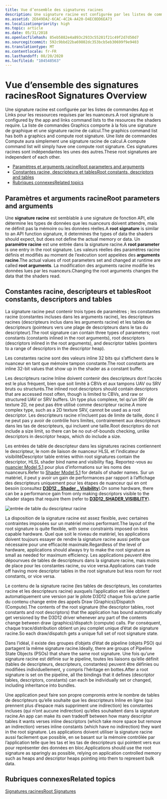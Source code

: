 ```yaml
---
title: Vue d’ensemble des signatures racines
description: Une signature racine est configurée par les listes de commandes App et Links pour les ressources requises par les nuanceurs.
ms.assetid: 2E649DA2-6CAC-4C2A-A420-D4EC0DD6EA73
ms.localizationpriority: high
ms.topic: article
ms.date: 05/31/2018
ms.openlocfilehash: 85eb5882e4a893c2933c55281f21c49f2d7d50d7
ms.sourcegitcommit: 592c9bbd22ba69802dc353bcb5eb30699f9e9403
ms.translationtype: MT
ms.contentlocale: fr-FR
ms.lasthandoff: 08/20/2020
ms.locfileid: "104548563"
---
```

# <a name="root-signatures-overview"></a><span data-ttu-id="7bdd4-103">Vue d’ensemble des signatures racines</span><span class="sxs-lookup"><span data-stu-id="7bdd4-103">Root Signatures Overview</span></span>

<span data-ttu-id="7bdd4-104">Une signature racine est configurée par les listes de commandes App et Links pour les ressources requises par les nuanceurs.</span><span class="sxs-lookup"><span data-stu-id="7bdd4-104">A root signature is configured by the app and links command lists to the resources the shaders require.</span></span> <span data-ttu-id="7bdd4-105">La liste de commandes Graphics comporte à la fois une signature de graphique et une signature racine de calcul.</span><span class="sxs-lookup"><span data-stu-id="7bdd4-105">The graphics command list has both a graphics and compute root signature.</span></span> <span data-ttu-id="7bdd4-106">Une liste de commandes Compute aura simplement une signature racine de calcul.</span><span class="sxs-lookup"><span data-stu-id="7bdd4-106">A compute command list will simply have one compute root signature.</span></span> <span data-ttu-id="7bdd4-107">Ces signatures racines sont indépendantes les unes des autres.</span><span class="sxs-lookup"><span data-stu-id="7bdd4-107">These root signatures are independent of each other.</span></span>

-   [<span data-ttu-id="7bdd4-108">Paramètres et arguments racine</span><span class="sxs-lookup"><span data-stu-id="7bdd4-108">Root parameters and arguments</span></span>](#root-parameters-and-arguments)
-   [<span data-ttu-id="7bdd4-109">Constantes racine, descripteurs et tables</span><span class="sxs-lookup"><span data-stu-id="7bdd4-109">Root constants, descriptors and tables</span></span>](#root-constants-descriptors-and-tables)
-   [<span data-ttu-id="7bdd4-110">Rubriques connexes</span><span class="sxs-lookup"><span data-stu-id="7bdd4-110">Related topics</span></span>](#related-topics)

## <a name="root-parameters-and-arguments"></a><span data-ttu-id="7bdd4-111">Paramètres et arguments racine</span><span class="sxs-lookup"><span data-stu-id="7bdd4-111">Root parameters and arguments</span></span>

<span data-ttu-id="7bdd4-112">Une **signature racine** est semblable à une signature de fonction API, elle détermine les types de données que les nuanceurs doivent attendre, mais ne définit pas la mémoire ou les données réelles.</span><span class="sxs-lookup"><span data-stu-id="7bdd4-112">A **root signature** is similar to an API function signature, it determines the types of data the shaders should expect, but does not define the actual memory or data.</span></span> <span data-ttu-id="7bdd4-113">Un **paramètre racine** est une entrée dans la signature racine.</span><span class="sxs-lookup"><span data-stu-id="7bdd4-113">A **root parameter** is one entry in the root signature.</span></span> <span data-ttu-id="7bdd4-114">Les valeurs réelles des paramètres racine définis et modifiés au moment de l’exécution sont appelées des **arguments racine**.</span><span class="sxs-lookup"><span data-stu-id="7bdd4-114">The actual values of root parameters set and changed at runtime are called **root arguments**.</span></span> <span data-ttu-id="7bdd4-115">La modification des arguments racine modifie les données lues par les nuanceurs.</span><span class="sxs-lookup"><span data-stu-id="7bdd4-115">Changing the root arguments changes the data that the shaders read.</span></span>

## <a name="root-constants-descriptors-and-tables"></a><span data-ttu-id="7bdd4-116">Constantes racine, descripteurs et tables</span><span class="sxs-lookup"><span data-stu-id="7bdd4-116">Root constants, descriptors and tables</span></span>

<span data-ttu-id="7bdd4-117">La signature racine peut contenir trois types de paramètres ; les constantes racine (constantes incluses dans les arguments racine), les descripteurs racines (descripteurs inclus dans les arguments racine) et les tables de descripteurs (pointeurs vers une plage de descripteurs dans le tas du descripteur).</span><span class="sxs-lookup"><span data-stu-id="7bdd4-117">The root signature can contain three types of parameters; root constants (constants inlined in the root arguments), root descriptors (descriptors inlined in the root arguments), and descriptor tables (pointers to a range of descriptors in the descriptor heap).</span></span>

<span data-ttu-id="7bdd4-118">Les constantes racine sont des valeurs inline 32 bits qui s’affichent dans le nuanceur en tant que mémoire tampon constante.</span><span class="sxs-lookup"><span data-stu-id="7bdd4-118">The root constants are inline 32-bit values that show up in the shader as a constant buffer.</span></span>

<span data-ttu-id="7bdd4-119">Les descripteurs racine Inline doivent contenir des descripteurs dont l’accès est le plus fréquent, bien que soit limité à CBVs et aux tampons UAV ou SRV bruts ou structurés.</span><span class="sxs-lookup"><span data-stu-id="7bdd4-119">The inlined root descriptors should contain descriptors that are accessed most often, though is limited to CBVs, and raw or structured UAV or SRV buffers.</span></span> <span data-ttu-id="7bdd4-120">Un type plus complexe, tel qu’un SRV de texture 2D, ne peut pas être utilisé comme descripteur racine.</span><span class="sxs-lookup"><span data-stu-id="7bdd4-120">A more complex type, such as a 2D texture SRV, cannot be used as a root descriptor.</span></span> <span data-ttu-id="7bdd4-121">Les descripteurs racine n’incluent pas de limite de taille, donc il ne peut pas y avoir de contrôle hors limites, contrairement aux descripteurs dans les tas de descripteurs, qui incluent une taille.</span><span class="sxs-lookup"><span data-stu-id="7bdd4-121">Root descriptors do not include a size limit, so there can be no out-of-bounds checking, unlike descriptors in descriptor heaps, which do include a size.</span></span>

<span data-ttu-id="7bdd4-122">Les entrées de table de descripteur dans les signatures racines contiennent le descripteur, le nom de liaison de nuanceur HLSL et l’indicateur de visibilité</span><span class="sxs-lookup"><span data-stu-id="7bdd4-122">Descriptor table entries within root signatures contain the descriptor, HLSL shader bind name and visibility flag.</span></span> <span data-ttu-id="7bdd4-123">Reportez-vous au [nuancier Model 5,1](/windows/desktop/direct3dhlsl/shader-model-5-1) pour plus d’informations sur les noms des nuanceurs.</span><span class="sxs-lookup"><span data-stu-id="7bdd4-123">Refer to [Shader Model 5.1](/windows/desktop/direct3dhlsl/shader-model-5-1) for details of shader names.</span></span> <span data-ttu-id="7bdd4-124">Sur un matériel, il peut y avoir un gain de performances par rapport à l’affichage des descripteurs uniquement pour les étapes de nuanceur qui en ont besoin (consultez [**D3D12 \_ Shader \_ Visibility**](/windows/desktop/api/d3d12/ne-d3d12-d3d12_shader_visibility)).</span><span class="sxs-lookup"><span data-stu-id="7bdd4-124">On some hardware, there can be a performance gain from only making descriptors visible to the shader stages that require them (refer to [**D3D12\_SHADER\_VISIBILITY**](/windows/desktop/api/d3d12/ne-d3d12-d3d12_shader_visibility)).</span></span>

![entrée de table du descripteur racine](images/root-descriptor-table.png)

<span data-ttu-id="7bdd4-126">La disposition de la signature racine est assez flexible, avec certaines contraintes imposées sur un matériel moins performant.</span><span class="sxs-lookup"><span data-stu-id="7bdd4-126">The layout of the root signature is quite flexible, with some constraints imposed on less capable hardware.</span></span> <span data-ttu-id="7bdd4-127">Quel que soit le niveau de matériel, les applications doivent toujours essayer de rendre la signature racine aussi petite que nécessaire pour une efficacité maximale.</span><span class="sxs-lookup"><span data-stu-id="7bdd4-127">Regardless of the level of hardware, applications should always try to make the root signature as small as needed for maximum efficiency.</span></span> <span data-ttu-id="7bdd4-128">Les applications peuvent être dépourvues de tables de descripteurs dans la signature racine, mais moins de place pour les constantes racine, ou vice versa.</span><span class="sxs-lookup"><span data-stu-id="7bdd4-128">Applications can trade off having more descriptor tables in the root signature but less room for root constants, or vice versa.</span></span>

<span data-ttu-id="7bdd4-129">Le contenu de la signature racine (les tables de descripteurs, les constantes racine et les descripteurs racine) auxquels l’application est liée obtient automatiquement une version par le pilote D3D12 chaque fois qu’une partie du contenu change entre des appels Draw (Graphics)/Dispatch (Compute).</span><span class="sxs-lookup"><span data-stu-id="7bdd4-129">The contents of the root signature (the descriptor tables, root constants and root descriptors) that the application has bound automatically get versioned by the D3D12 driver whenever any part of the contents change between draw (graphics)/dispatch (compute) calls.</span></span> <span data-ttu-id="7bdd4-130">Par conséquent, chaque trace/distribution obtient un jeu complet unique d’état de signature racine.</span><span class="sxs-lookup"><span data-stu-id="7bdd4-130">So each draw/dispatch gets a unique full set of root signature state.</span></span>

<span data-ttu-id="7bdd4-131">Dans l’idéal, il existe des groupes d’objets d’état de pipeline (objets PSO) qui partagent la même signature racine.</span><span class="sxs-lookup"><span data-stu-id="7bdd4-131">Ideally, there are groups of Pipeline State Objects (PSOs) that share the same root signature.</span></span> <span data-ttu-id="7bdd4-132">Une fois qu’une signature racine est définie sur le pipeline, toutes les liaisons qu’elle définit (tables de descripteurs, descripteurs, constantes) peuvent être définies ou modifiées individuellement, y compris l’héritage en bottes.</span><span class="sxs-lookup"><span data-stu-id="7bdd4-132">After a root signature is set on the pipeline, all the bindings that it defines (descriptor tables, descriptors, constants) can each be individually set or changed, including inheritance into bundles.</span></span>

<span data-ttu-id="7bdd4-133">Une application peut faire son propre compromis entre le nombre de tables de descripteurs qu’elle souhaite que les descripteurs Inline en ligne (qui prennent plus d’espace mais suppriment une indirection) les constantes incluses (qui n’ont aucune indirection) qu’elles souhaitent dans la signature racine.</span><span class="sxs-lookup"><span data-stu-id="7bdd4-133">An app can make its own tradeoff between how many descriptor tables it wants verses inline descriptors (which take more space but remove an indirection) verses inline constants (which have no indirection) they want in the root signature.</span></span> <span data-ttu-id="7bdd4-134">Les applications doivent utiliser la signature racine aussi facilement que possible, en se basant sur la mémoire contrôlée par l’application telle que les tas et les tas de descripteurs qui pointent vers eux pour représenter des données en bloc.</span><span class="sxs-lookup"><span data-stu-id="7bdd4-134">Applications should use the root signature as sparingly as possible, relying on application controlled memory such as heaps and descriptor heaps pointing into them to represent bulk data.</span></span>

## <a name="related-topics"></a><span data-ttu-id="7bdd4-135">Rubriques connexes</span><span class="sxs-lookup"><span data-stu-id="7bdd4-135">Related topics</span></span>

<dl> <dt>

[<span data-ttu-id="7bdd4-136">Signatures racines</span><span class="sxs-lookup"><span data-stu-id="7bdd4-136">Root Signatures</span></span>](root-signatures.md)
</dt> </dl>

 

 